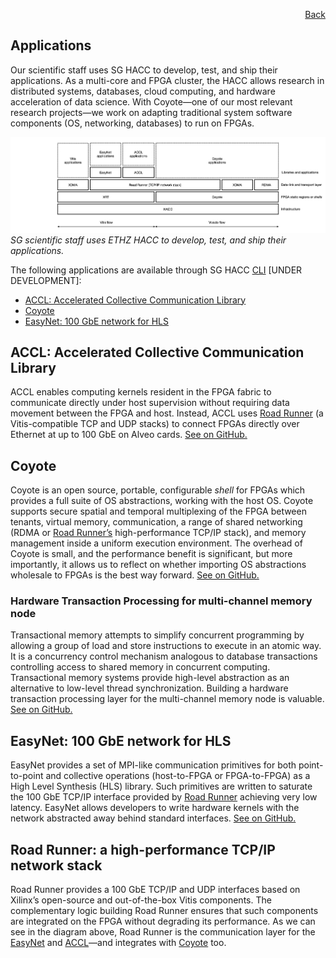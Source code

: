 <div id="readme" class="Box-body readme blob js-code-block-container">
<article class="markdown-body entry-content p-3 p-md-6" itemprop="text">
<p align="right">
<a href="https://github.com/fpgasystems/hacc/blob/main/README.md#sections">Back</a>
</p>

# Applications
Our scientific staff uses SG HACC to develop, test, and ship their applications. As a multi-core and FPGA cluster, the HACC allows research in distributed systems, databases, cloud computing, and hardware acceleration of data science. With Coyote—one of our most relevant research projects—we work on adapting traditional system software components (OS, networking, databases) to run on FPGAs.

![SG scientific staff uses ETHZ HACC to develop, test, and ship their applications.](../imgs/projects.png "SG scientific staff uses ETHZ HACC to develop, test, and ship their applications.")
*SG scientific staff uses ETHZ HACC to develop, test, and ship their applications.*

The following applications are available through SG HACC [CLI](../CLI/README.md#cli) [UNDER DEVELOPMENT]:

* [ACCL: Accelerated Collective Communication Library](#accl-accelerated-collective-communication-library)
* [Coyote](#coyote)
* [EasyNet: 100 GbE network for HLS](#easynet-100-gbe-network-for-hls)
<!-- * [Farview](#farview)
* [Hardware Transaction Processing for multi-channel memory node](#hardware-transaction-processing-for-multi-channel-memory-node)
* [Modularis](#modularis)
* [Road Runner: a high-performance TCP/IP network stack](#road-runner-a-high-performance-tcpip-network-stack) -->

## ACCL: Accelerated Collective Communication Library
ACCL enables computing kernels resident in the FPGA fabric to communicate directly under host supervision without requiring data movement between the FPGA and host. Instead, ACCL uses [Road Runner](#road-runner-a-high-performance-tcpip-network-stack) (a Vitis-compatible TCP and UDP stacks) to connect FPGAs directly over Ethernet at up to 100 GbE on Alveo cards. [See on GitHub.](https://github.com/Xilinx/ACCL)

## Coyote
Coyote is an open source, portable, configurable *shell* for FPGAs which provides a full suite of OS abstractions, working with the host OS. Coyote supports secure spatial and temporal multiplexing of the FPGA between tenants, virtual memory, communication, a range of shared networking (RDMA or [Road Runner’s](#road-runner-a-high-performance-tcpip-network-stack) high-performance TCP/IP stack), and memory management inside a uniform execution environment. The overhead of Coyote is small, and the performance benefit is significant, but more importantly, it allows us to reflect on whether importing OS abstractions wholesale to FPGAs is the best way forward. [See on GitHub.](https://github.com/fpgasystems/Coyote)

### Hardware Transaction Processing for multi-channel memory node
Transactional memory attempts to simplify concurrent programming by allowing a group of load and store instructions to execute in an atomic way. It is a concurrency control mechanism analogous to database transactions controlling access to shared memory in concurrent computing. Transactional memory systems provide high-level abstraction as an alternative to low-level thread synchronization. Building a hardware transaction processing layer for the multi-channel memory node is valuable. [See on GitHub.](https://github.com/rbshi/dlm)

## EasyNet: 100 GbE network for HLS
EasyNet provides a set of MPI-like communication primitives for both point-to-point and collective operations (host-to-FPGA or FPGA-to-FPGA) as a High Level Synthesis (HLS) library. Such primitives are written to saturate the 100 GbE TCP/IP interface provided by [Road Runner](#road-runner-a-high-performance-tcpip-network-stack) achieving very low latency. EasyNet allows developers to write hardware kernels with the network abstracted away behind standard interfaces. [See on GitHub.](https://github.com/fpgasystems/Vitis_with_100Gbps_TCP-IP)

<!-- ## Farview
Cloud deployments disaggregate storage from compute, providing more flexibility to both the storage and compute layers. **Farview**—a disaggregated memory solution for databases—is an FPGA-based smart NIC design making DRAM available as a disaggregated, network attached memory module capable of performing data processing at line rate over data streams to/from disaggregated memory, operating as a remote buffer cache with operator offloading capabilities in heterogeneous clusters. This project builds on [Coyote](#coyote)-RDMA implementations. -->

<!-- https://systems.ethz.ch/news-and-events/news/2022/01/dario-korolija-presents-farview-at-cidr-2022-work-done-in-collaboration-with-hpe.html-->

<!-- ## Modularis
The enormous quantity of data produced every day together with advances in data analytics has led to a proliferation of data management and analysis systems. Typically, these systems are built around highly specialized monolithic operators optimized for the underlying hardware. While effective in the short term, such an approach makes the operators cumbersome to port and adapt, which is increasingly required due to the speed at which algorithms and hardware evolve. **Modularis**—an execution layer for data analytics over based on sub-operators—takes benefit of heterogeneous distributed platforms to resembling traditional database operators but at a finer granularity. This project builds on [Coyote](#coyote)-RDMA implementations.  -->

## Road Runner: a high-performance TCP/IP network stack
Road Runner provides a 100 GbE TCP/IP and UDP interfaces based on Xilinx’s open-source and out-of-the-box Vitis components. The complementary logic building Road Runner ensures that such components are integrated on the FPGA without degrading its performance. As we can see in the diagram above, Road Runner is the communication layer for the [EasyNet](#easynet-100-gbe-network-for-hls) and [ACCL](#accl-accelerated-collective-communication-library)—and integrates with [Coyote](#coyote) too.